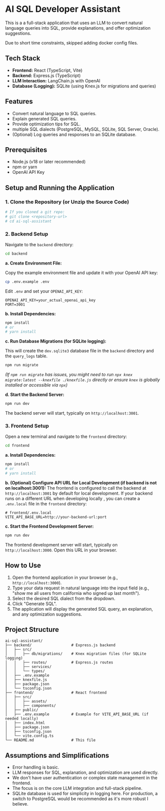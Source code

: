 
# AI SQL Developer Assistant

This is a a full-stack application that uses an LLM to convert natural language queries into SQL, provide explanations, and offer optimization suggestions.

Due to short time constraints, skipped adding docker config files.

## Tech Stack

-   **Frontend:** React (TypeScript, Vite)
-   **Backend:** Express.js (TypeScript)
-   **LLM Interaction:** LangChain.js with OpenAI
-   **Database (Logging):** SQLite (using Knex.js for migrations and queries)


## Features

-   Convert natural language to SQL queries.
-   Explain generated SQL queries.
-   Provide optimization tips for SQL.
-   multiple SQL dialects (PostgreSQL, MySQL, SQLite, SQL Server, Oracle).
-   (Optional) Log queries and responses to an SQLite database.


## Prerequisites

-   Node.js (v18 or later recommended)
-   npm or yarn
-   OpenAI API Key

## Setup and Running the Application

### 1. Clone the Repository (or Unzip the Source Code)

```bash
# If you cloned a git repo:
# git clone <repository-url>
# cd ai-sql-assistant
```

### 2. Backend Setup

Navigate to the `backend` directory:

```bash
cd backend
```

**a. Create Environment File:**

Copy the example environment file and update it with your OpenAI API key:

```bash
cp .env.example .env
```

Edit `.env` and set your `OPENAI_API_KEY`:

```
OPENAI_API_KEY=your_actual_openai_api_key
PORT=3001
```

**b. Install Dependencies:**

```bash
npm install
# or
# yarn install
```

**c. Run Database Migrations (for SQLite logging):**

This will create the `dev.sqlite3` database file in the `backend` directory and the `query_logs` table.

```bash
npm run migrate
```
*(If `npm run migrate` has issues, you might need to run `npx knex migrate:latest --knexfile ./knexfile.js` directly or ensure `knex` is globally installed or accessible via `npx`)*


**d. Start the Backend Server:**

```bash
npm run dev
```

The backend server will start, typically on `http://localhost:3001`.

### 3. Frontend Setup

Open a new terminal and navigate to the `frontend` directory:

```bash
cd frontend
```

**a. Install Dependencies:**

```bash
npm install
# or
# yarn install
```
**b. (Optional) Configure API URL for Local Development (if backend is not on localhost:3001):**
The frontend is configured to call the backend at `http://localhost:3001` by default for local development. If your backend runs on a different URL when developing locally , you can create a `.env.local` file in the `frontend` directory:
```
# frontend/.env.local
VITE_API_BASE_URL=http://your-backend-url:port
```

**c. Start the Frontend Development Server:**

```bash
npm run dev
```

The frontend development server will start, typically on `http://localhost:3000`. Open this URL in your browser.


## How to Use

1.  Open the frontend application in your browser (e.g., `http://localhost:3000`).
2.  Type your data request in natural language into the input field (e.g., "show me all users from california who signed up last month").
3.  Select the desired SQL dialect from the dropdown.
4.  Click "Generate SQL".
5.  The application will display the generated SQL query, an explanation, and any optimization suggestions.

## Project Structure

```
ai-sql-assistant/
├── backend/                  # Express.js backend
│   ├── src/
│   │   ├── db/migrations/    # Knex migration files (for SQLite logging)
│   │   ├── routes/           # Express.js routes
│   │   ├── services/
│   │   └── types/
│   ├── .env.example
│   ├── knexfile.js
│   ├── package.json
│   └── tsconfig.json
├── frontend/                 # React frontend
│   ├── src/
│   │   ├── assets/
│   │   ├── components/
│   ├── public/
│   ├── .env.example          # Example for VITE_API_BASE_URL (if needed locally)
│   ├── index.html
│   ├── package.json
│   ├── tsconfig.json
│   └── vite.config.ts
└── README.md                 # This file
```

## Assumptions and Simplifications

-   Error handling is basic.
-   LLM responses for SQL, explanation, and optimization are used directly.
-   We don't have user authentication or complex state management in the frontend.
-   The focus is on the core LLM integration and full-stack pipeline.
-   SQLite database is used for simplicity in logging here. For production, a switch to PostgreSQL would be recommended as it's more robust I believe.
